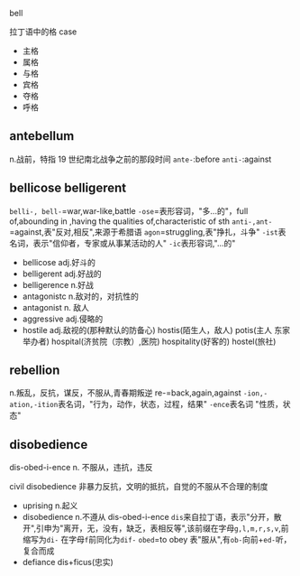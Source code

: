 bell

拉丁语中的格 case

- 主格
- 属格
- 与格
- 宾格
- 夺格
- 呼格

## antebellum

n.战前，特指 19 世纪南北战争之前的那段时间
`ante-`:before
`anti-`:against

## bellicose belligerent

`belli-, bell-`=war,war-like,battle
`-ose`=表形容词，"多...的"，full of,abounding in ,having the qualities of,characteristic of sth
`anti-,ant-`=against,表"反对,相反",来源于希腊语
`agon`=struggling,表"挣扎，斗争"
`-ist`表名词，表示"信仰者，专家或从事某活动的人"
`-ic`表形容词,"...的"

- bellicose adj.好斗的
- belligerent adj.好战的
- belligerence n.好战
- antagonistc n.敌对的，对抗性的
- antagonist n. 敌人
- aggressive adj.侵略的
- hostile adj.敌视的(那种默认的防备心)
  hostis(陌生人，敌人)
  potis(主人 东家 举办者)
  hospital(济贫院（宗教）,医院)
  hospitality(好客的)
  hostel(旅社)

## rebellion

n.叛乱，反抗，谋反，不服从,青春期叛逆
re-=back,again,against
`-ion,-ation,-ition`表名词，"行为，动作，状态，过程，结果"
`-ence`表名词 "性质，状态"

## disobedience

dis-obed-i-ence
n. 不服从，违抗，违反

civil disobedience 非暴力反抗，文明的抵抗，自觉的不服从不合理的制度

- uprising n.起义
- disobedience n.不遵从
  dis-obed-i-ence
  `dis`来自拉丁语，表示"分开，散开",引申为"离开，无，没有，缺乏，表相反等",该前缀在字母`g,l,m,r,s,v`,前缩写为`di-`
  在字母`f`前同化为`dif-`
  `obed`=to obey 表"服从",有`ob-`向前+`ed-`听，复合而成
- defiance
  dis+ficus(忠实)
